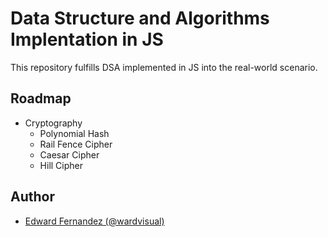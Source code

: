 # Data Structure and Algorithms Implentation in JS

This repository fulfills DSA implemented in JS into the real-world scenario.

## Roadmap

- Cryptography
  - Polynomial Hash
  - Rail Fence Cipher
  - Caesar Cipher
  - Hill Cipher

## Author

- [Edward Fernandez (@wardvisual)](https://www.github.com/wardvisual)
